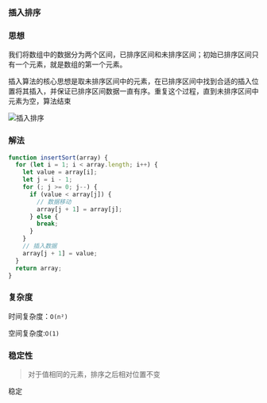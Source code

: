 ### 插入排序

### 思想

我们将数组中的数据分为两个区间，已排序区间和未排序区间；初始已排序区间只有一个元素，就是数组的第一个元素。

插入算法的核心思想是取未排序区间中的元素，在已排序区间中找到合适的插入位置将其插入，并保证已排序区间数据一直有序。重复这个过程，直到未排序区间中元素为空，算法结束

<img :src="$withBase('/插入排序.gif')" alt="插入排序" />

### 解法

```js
function insertSort(array) {
  for (let i = 1; i < array.length; i++) {
    let value = array[i];
    let j = i - 1;
    for (; j >= 0; j--) {
      if (value < array[j]) {
        // 数据移动
        array[j + 1] = array[j];
      } else {
        break;
      }
    }
    // 插入数据
    array[j + 1] = value;
  }
  return array;
}
```

### 复杂度

时间复杂度：`O(n²)`

空间复杂度:`O(1)`

### 稳定性

> 对于值相同的元素，排序之后相对位置不变

稳定
